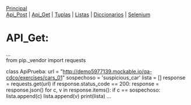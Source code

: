 [Principal](../README.md)<br/>
[Api_Post](READMEPOST.md) | [Api_Get](READMEGET.md)  | [Tuplas](READMETupleSet.md) | [Listas](READMELIST.md) | [Diccionarios](READMEDIC.md) | [Selenium](../Selenium/README.md)<br/>
# API_Get:

...    
from pip._vendor import requests


class ApiPrueba:
    url = "http://demo5977139.mockable.io/qa-cdco/exercises/cars_01"
    sospechoso = 'suspicious_car'
    lista = []
    response = requests.get(url)
    if response.status_code == 200:
        response = response.json()
        for c, v in response.items():
            if c == sospechoso:
                lista.append(c)
                lista.append(v)
   print(lista)
...            

